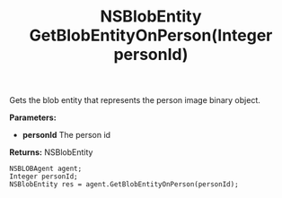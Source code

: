 ﻿---
uid: crmscript_ref_NSBLOBAgent_GetBlobEntityOnPerson
title: NSBlobEntity GetBlobEntityOnPerson(Integer personId)
intellisense: NSBLOBAgent.GetBlobEntityOnPerson
keywords: NSBLOBAgent, GetBlobEntityOnPerson
so.topic: reference
---

Gets the blob entity that represents the person image binary object.

**Parameters:**
 - **personId** The person id

**Returns:** NSBlobEntity

```crmscript
NSBLOBAgent agent;
Integer personId;
NSBlobEntity res = agent.GetBlobEntityOnPerson(personId);
```

